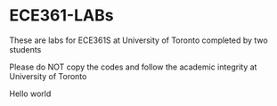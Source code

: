 # ECE361-LABs
These are labs for ECE361S at University of Toronto completed by two students

Please do NOT copy the codes and follow the academic integrity at University of Toronto

Hello world